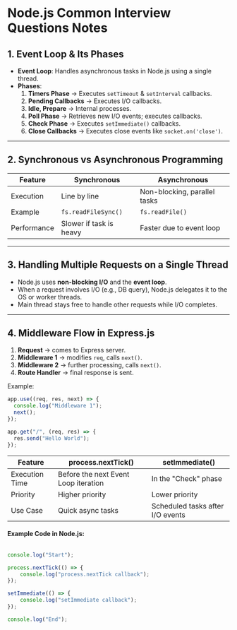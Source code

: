# Node.js Common Interview Questions Notes

## 1. Event Loop & Its Phases
- **Event Loop**: Handles asynchronous tasks in Node.js using a single thread.
- **Phases**:
  1. **Timers Phase** → Executes `setTimeout` & `setInterval` callbacks.
  2. **Pending Callbacks** → Executes I/O callbacks.
  3. **Idle, Prepare** → Internal processes.
  4. **Poll Phase** → Retrieves new I/O events; executes callbacks.
  5. **Check Phase** → Executes `setImmediate()` callbacks.
  6. **Close Callbacks** → Executes close events like `socket.on('close')`.

---

## 2. Synchronous vs Asynchronous Programming
| Feature                | Synchronous                       | Asynchronous                     |
|------------------------|-----------------------------------|-----------------------------------|
| Execution              | Line by line                     | Non-blocking, parallel tasks      |
| Example                | `fs.readFileSync()`               | `fs.readFile()`                   |
| Performance            | Slower if task is heavy           | Faster due to event loop          |

---

## 3. Handling Multiple Requests on a Single Thread
- Node.js uses **non-blocking I/O** and the **event loop**.
- When a request involves I/O (e.g., DB query), Node.js delegates it to the OS or worker threads.
- Main thread stays free to handle other requests while I/O completes.

---

## 4. Middleware Flow in Express.js
1. **Request** → comes to Express server.
2. **Middleware 1** → modifies `req`, calls `next()`.
3. **Middleware 2** → further processing, calls `next()`.
4. **Route Handler** → final response is sent.

Example:
```js
app.use((req, res, next) => {
  console.log("Middleware 1");
  next();
});

app.get("/", (req, res) => {
  res.send("Hello World");
});
```

| Feature           | process.nextTick()                       | setImmediate()                        |
|-------------------|-------------------------------------------|----------------------------------------|
| Execution Time     | Before the next Event Loop iteration      | In the "Check" phase                   |
| Priority           | Higher priority                          | Lower priority                          |
| Use Case           | Quick async tasks                        | Scheduled tasks after I/O events        |


#### Example Code in Node.js:

```js

console.log("Start");

process.nextTick(() => {
    console.log("process.nextTick callback");
});

setImmediate(() => {
    console.log("setImmediate callback");
});

console.log("End");
```